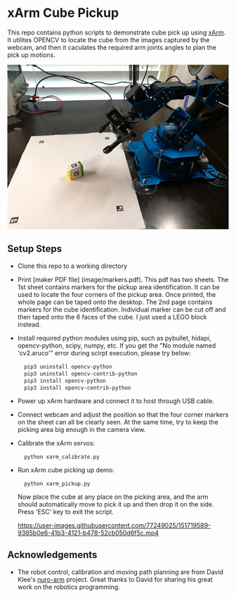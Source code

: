 # xArm Cube Pickup #
This repo contains python scripts to demonstrate  cube pick up using [xArm](https://www.hiwonder.hk/products/xarm-1s-hiwonder-intelligent-bus-servo-robotic-arm-for-programming).
It utilites OPENCV to locate the cube from the images captured by the webcam, and then it caculates the required arm joints angles to plan the pick up motions.

![xArm Cube Pickup](image/xarm_pick.jpg)

## Setup Steps ##

- Clone this repo to a working directory

- Print [maker PDF file] (image/markers.pdf).
  This pdf has two sheets. The 1st sheet contains markers for the pickup area identification. It can be used to locate
  the four corners of the pickup area. Once printed, the whole page can be taped onto the desktop.  The 2nd page contains
  markers for the cube identification. Individual marker can be cut off and then taped onto the 6 faces of the cube.
  I just used a LEGO block instead.

- Install required python modules using pip, such as pybullet, hidapi, opencv-python, scipy, numpy, etc.
  If you get the "No module named 'cv2.aruco'" error during scirpt execution, please try below:

        pip3 uninstall opencv-python
        pip3 uninstall opencv-contrib-python
        pip3 install opencv-python
        pip3 install opencv-contrib-python

- Power up xArm hardware and connect it to host through USB cable.

- Connect webcam and adjust the position so that the four corner markers on the sheet can all be clearly seen.
  At the same time, try to keep the picking area big enough in the camera view.

- Calibrate the xArm servos:

        python xarm_calibrate.py

- Run xArm cube picking up demo:

        python xarm_pickup.py

  Now place the cube at any place on the picking area, and the arm should automatically move to pick it up and then drop it on the side.
  Press 'ESC' key to exit the script.

  https://user-images.githubusercontent.com/77249025/151719589-9385b0e6-41b3-4121-b478-52cb050d6f5c.mp4


## Acknowledgements ##

- The robot control, calibration and moving path planning are from David Klee's [nuro-arm](https://github.com/dmklee/nuro-arm) project.
  Great thanks to David for sharing his great work on the robotics programming.

